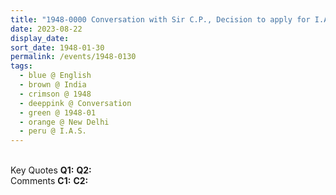 ```yaml
---
title: "1948-0000 Conversation with Sir C.P., Decision to apply for I.A.S. and not I.F.S., New Delhi, India"
date: 2023-08-22
display_date: 
sort_date: 1948-01-30
permalink: /events/1948-0130
tags:
  - blue @ English
  - brown @ India
  - crimson @ 1948
  - deeppink @ Conversation
  - green @ 1948-01 
  - orange @ New Delhi
  - peru @ I.A.S.
---
```


<br>

<wave-list>
  <list-title color="DarkSeaGreen" width="55">Key Quotes</list-title>
  <list-item color="BlanchedAlmond" width="280"><b>Q1:</b> <i></i></list-item>
  <list-item color="Lavender" width="280"><b>Q2:</b> <i></i></list-item>
</wave-list>

<br>

<wave-list>
  <list-title color="DarkSeaGreen" width="55">Comments</list-title>
  <list-item color="BlanchedAlmond" width="280"><b>C1:</b> <i></i></list-item>
  <list-item color="Lavender" width="280"><b>C2:</b> <i></i></list-item>
</wave-list>